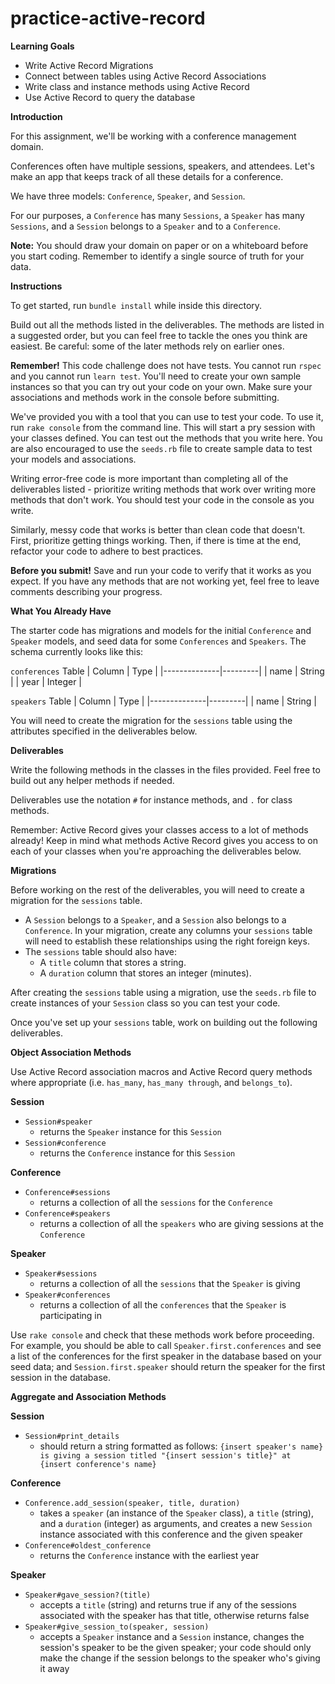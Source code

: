 # practice-active-record

**Learning Goals**

- Write Active Record Migrations
- Connect between tables using Active Record Associations
- Write class and instance methods using Active Record
- Use Active Record to query the database

**Introduction**

For this assignment, we'll be working with a conference management domain.

Conferences often have multiple sessions, speakers, and attendees. Let's make an app that keeps track of all these details for a conference.

We have three models: `Conference`, `Speaker`, and `Session`.

For our purposes, a `Conference` has many `Sessions`, a `Speaker` has many `Sessions`, and a `Session` belongs to a `Speaker` and to a `Conference`.

**Note:** You should draw your domain on paper or on a whiteboard before you start coding. Remember to identify a single source of truth for your data.

**Instructions**

To get started, run `bundle install` while inside this directory.

Build out all the methods listed in the deliverables. The methods are listed in a suggested order, but you can feel free to tackle the ones you think are easiest. Be careful: some of the later methods rely on earlier ones.

**Remember!** This code challenge does not have tests. You cannot run `rspec` and you cannot run `learn test`. You'll need to create your own sample instances so that you can try out your code on your own. Make sure your associations and methods work in the console before submitting.

We've provided you with a tool that you can use to test your code. To use it, run `rake console` from the command line. This will start a pry session with your classes defined. You can test out the methods that you write here. You are also encouraged to use the `seeds.rb` file to create sample data to test your models and associations.

Writing error-free code is more important than completing all of the deliverables listed - prioritize writing methods that work over writing more methods that don't work. You should test your code in the console as you write.

Similarly, messy code that works is better than clean code that doesn't. First, prioritize getting things working. Then, if there is time at the end, refactor your code to adhere to best practices.

**Before you submit!** Save and run your code to verify that it works as you expect. If you have any methods that are not working yet, feel free to leave comments describing your progress.

**What You Already Have**

The starter code has migrations and models for the initial `Conference` and `Speaker` models, and seed data for some `Conferences` and `Speakers`. The schema currently looks like this:

`conferences` Table
| Column | Type |
|--------------|---------|
| name | String |
| year | Integer |

`speakers` Table
| Column | Type |
|--------------|---------|
| name | String |

You will need to create the migration for the `sessions` table using the attributes specified in the deliverables below.

**Deliverables**

Write the following methods in the classes in the files provided. Feel free to build out any helper methods if needed.

Deliverables use the notation `#` for instance methods, and `.` for class methods.

Remember: Active Record gives your classes access to a lot of methods already! Keep in mind what methods Active Record gives you access to on each of your classes when you're approaching the deliverables below.

**Migrations**

Before working on the rest of the deliverables, you will need to create a migration for the `sessions` table.

- A `Session` belongs to a `Speaker`, and a `Session` also belongs to a `Conference`. In your migration, create any columns your `sessions` table will need to establish these relationships using the right foreign keys.
- The `sessions` table should also have:
  - A `title` column that stores a string.
  - A `duration` column that stores an integer (minutes).

After creating the `sessions` table using a migration, use the `seeds.rb` file to create instances of your `Session` class so you can test your code.

Once you've set up your `sessions` table, work on building out the following deliverables.

**Object Association Methods**

Use Active Record association macros and Active Record query methods where appropriate (i.e. `has_many`, `has_many through`, and `belongs_to`).

**Session**

- `Session#speaker`
  - returns the `Speaker` instance for this `Session`
- `Session#conference`
  - returns the `Conference` instance for this `Session`

**Conference**

- `Conference#sessions`
  - returns a collection of all the `sessions` for the `Conference`
- `Conference#speakers`
  - returns a collection of all the `speakers` who are giving sessions at the `Conference`

**Speaker**

- `Speaker#sessions`
  - returns a collection of all the `sessions` that the `Speaker` is giving
- `Speaker#conferences`
  - returns a collection of all the `conferences` that the `Speaker` is participating in

Use `rake console` and check that these methods work before proceeding. For example, you should be able to call `Speaker.first.conferences` and see a list of the conferences for the first speaker in the database based on your seed data; and `Session.first.speaker` should return the speaker for the first session in the database.

**Aggregate and Association Methods**

**Session**

- `Session#print_details`
  - should return a string formatted as follows: `{insert speaker's name} is giving a session titled "{insert session's title}" at {insert conference's name}`

**Conference**

- `Conference.add_session(speaker, title, duration)`
  - takes a `speaker` (an instance of the `Speaker` class), a `title` (string), and a `duration` (integer) as arguments, and creates a new `Session` instance associated with this conference and the given speaker
- `Conference#oldest_conference`
  - returns the `Conference` instance with the earliest year

**Speaker**

- `Speaker#gave_session?(title)`
  - accepts a `title` (string) and returns true if any of the sessions associated with the speaker has that title, otherwise returns false
- `Speaker#give_session_to(speaker, session)`
  - accepts a `Speaker` instance and a `Session` instance, changes the session's speaker to be the given speaker; your code should only make the change if the session belongs to the speaker who's giving it away
